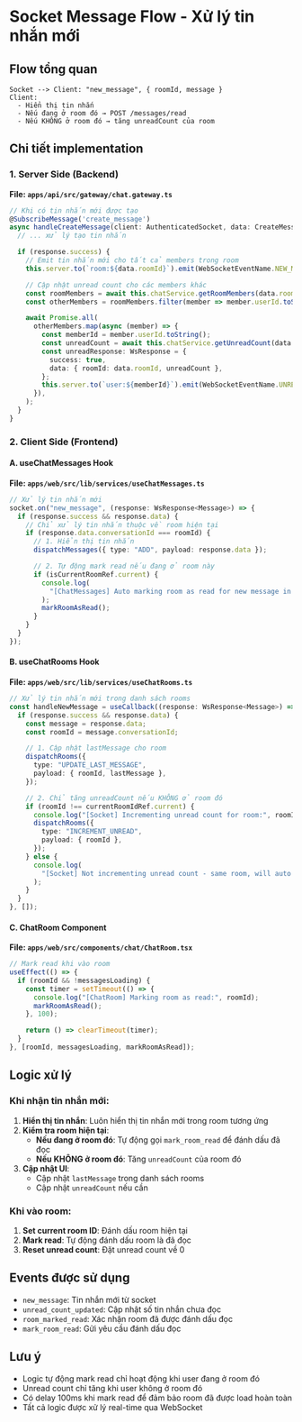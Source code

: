 # Socket Message Flow - Xử lý tin nhắn mới

## Flow tổng quan

```
Socket --> Client: "new_message", { roomId, message }
Client:
  - Hiển thị tin nhắn
  - Nếu đang ở room đó → POST /messages/read
  - Nếu KHÔNG ở room đó → tăng unreadCount của room
```

## Chi tiết implementation

### 1. Server Side (Backend)

**File: `apps/api/src/gateway/chat.gateway.ts`**

```typescript
// Khi có tin nhắn mới được tạo
@SubscribeMessage('create_message')
async handleCreateMessage(client: AuthenticatedSocket, data: CreateMessageDto & { roomId: string }) {
  // ... xử lý tạo tin nhắn

  if (response.success) {
    // Emit tin nhắn mới cho tất cả members trong room
    this.server.to(`room:${data.roomId}`).emit(WebSocketEventName.NEW_MESSAGE, response);

    // Cập nhật unread count cho các members khác
    const roomMembers = await this.chatService.getRoomMembers(data.roomId, userId);
    const otherMembers = roomMembers.filter(member => member.userId.toString() !== userId);

    await Promise.all(
      otherMembers.map(async (member) => {
        const memberId = member.userId.toString();
        const unreadCount = await this.chatService.getUnreadCount(data.roomId, memberId);
        const unreadResponse: WsResponse = {
          success: true,
          data: { roomId: data.roomId, unreadCount },
        };
        this.server.to(`user:${memberId}`).emit(WebSocketEventName.UNREAD_COUNT_UPDATED, unreadResponse);
      }),
    );
  }
}
```

### 2. Client Side (Frontend)

#### A. useChatMessages Hook

**File: `apps/web/src/lib/services/useChatMessages.ts`**

```typescript
// Xử lý tin nhắn mới
socket.on("new_message", (response: WsResponse<Message>) => {
  if (response.success && response.data) {
    // Chỉ xử lý tin nhắn thuộc về room hiện tại
    if (response.data.conversationId === roomId) {
      // 1. Hiển thị tin nhắn
      dispatchMessages({ type: "ADD", payload: response.data });

      // 2. Tự động mark read nếu đang ở room này
      if (isCurrentRoomRef.current) {
        console.log(
          "[ChatMessages] Auto marking room as read for new message in current room"
        );
        markRoomAsRead();
      }
    }
  }
});
```

#### B. useChatRooms Hook

**File: `apps/web/src/lib/services/useChatRooms.ts`**

```typescript
// Xử lý tin nhắn mới trong danh sách rooms
const handleNewMessage = useCallback((response: WsResponse<Message>) => {
  if (response.success && response.data) {
    const message = response.data;
    const roomId = message.conversationId;

    // 1. Cập nhật lastMessage cho room
    dispatchRooms({
      type: "UPDATE_LAST_MESSAGE",
      payload: { roomId, lastMessage },
    });

    // 2. Chỉ tăng unreadCount nếu KHÔNG ở room đó
    if (roomId !== currentRoomIdRef.current) {
      console.log("[Socket] Incrementing unread count for room:", roomId);
      dispatchRooms({
        type: "INCREMENT_UNREAD",
        payload: { roomId },
      });
    } else {
      console.log(
        "[Socket] Not incrementing unread count - same room, will auto mark read"
      );
    }
  }
}, []);
```

#### C. ChatRoom Component

**File: `apps/web/src/components/chat/ChatRoom.tsx`**

```typescript
// Mark read khi vào room
useEffect(() => {
  if (roomId && !messagesLoading) {
    const timer = setTimeout(() => {
      console.log("[ChatRoom] Marking room as read:", roomId);
      markRoomAsRead();
    }, 100);

    return () => clearTimeout(timer);
  }
}, [roomId, messagesLoading, markRoomAsRead]);
```

## Logic xử lý

### Khi nhận tin nhắn mới:

1. **Hiển thị tin nhắn**: Luôn hiển thị tin nhắn mới trong room tương ứng
2. **Kiểm tra room hiện tại**:
   - **Nếu đang ở room đó**: Tự động gọi `mark_room_read` để đánh dấu đã đọc
   - **Nếu KHÔNG ở room đó**: Tăng `unreadCount` của room đó
3. **Cập nhật UI**:
   - Cập nhật `lastMessage` trong danh sách rooms
   - Cập nhật `unreadCount` nếu cần

### Khi vào room:

1. **Set current room ID**: Đánh dấu room hiện tại
2. **Mark read**: Tự động đánh dấu room là đã đọc
3. **Reset unread count**: Đặt unread count về 0

## Events được sử dụng

- `new_message`: Tin nhắn mới từ socket
- `unread_count_updated`: Cập nhật số tin nhắn chưa đọc
- `room_marked_read`: Xác nhận room đã được đánh dấu đọc
- `mark_room_read`: Gửi yêu cầu đánh dấu đọc

## Lưu ý

- Logic tự động mark read chỉ hoạt động khi user đang ở room đó
- Unread count chỉ tăng khi user không ở room đó
- Có delay 100ms khi mark read để đảm bảo room đã được load hoàn toàn
- Tất cả logic được xử lý real-time qua WebSocket
